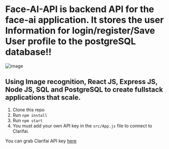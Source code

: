 # Face-AI-API is backend API for the face-ai application. It stores the user Information for login/register/Save User profile to the postgreSQL database!!

![image](https://user-images.githubusercontent.com/70115018/114407940-8c733380-9b6e-11eb-9676-318ea0ba6595.png)

## Using Image recognition, React JS, Express JS, Node JS, SQL and PostgreSQL to create fullstack applications that scale.

1. Clone this repo
2. Run `npm install`
3. Run `npm start`
4. You must add your own API key in the `src/App.js` file to connect to Clarifai.

You can grab Clarifai API key [here](https://www.clarifai.com/)
